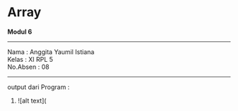 # Array
<b> Modul 6 </b>

------------------------------------
Nama : Anggita Yaumil Istiana<br>
Kelas : XI RPL 5<br>
No.Absen : 08<br>

-------------------------------------


output dari Program : 

1. ![alt text](
